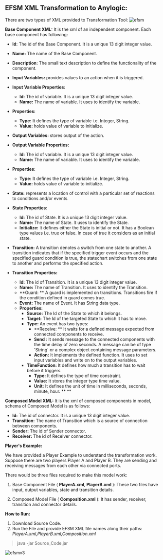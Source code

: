 ## EFSM XML Transformation to Anylogic:
There are two types of XML provided to Transformation Tool:
![efsm](https://user-images.githubusercontent.com/43378781/46250765-354b5e80-c45b-11e8-8e2d-adc9f5a9b716.png)


**Base Component XML:** It is the xml of an independent component. Each base component has following:

- **Id:** The id of the Base Component. It is a unique 13 digit integer value.
- **Name:** The name of the Base Component.
- **Description:** The small text description to define the functionality of the component.
- **Input Variables:** provides values to an action when it is triggered.
- **Input Variable Properties:**
  - **Id:**  The id of variable. It is a unique 13 digit integer value.
  - **Name:**  The name of variable. It uses to identify the variable.
- **Properties:**
  - **Type:** It defines the type of variable i.e. Integer, String.
  - **Value:** holds value of variable to initialize.
- **Output Variables:** stores output of the action.
- **Output Variable Properties:**
  - **Id:**  The id of variable. It is a unique 13 digit integer value.
  - **Name:**  The name of variable. It uses to identify the variable.
- **Properties:**
  - **Type:** It defines the type of variable i.e. Integer, String.
  - **Value:** holds value of variable to initialize.

- **State:** represents a location of control with a particular set of reactions to conditions and/or events.
- **State Properties:**
  - **Id:**  The id of State. It is a unique 13 digit integer value.
  - **Name:**  The name of State. It uses to identify the State.
  - **Initialize:** It defines either the State is initial or not. It has a Boolean type values i.e. true or false. In case of true it considers as an initial state.

- **Transition:**  A transition denotes a switch from one state to another. A transition indicates that if the specified trigger event occurs and the specified guard condition is true, the statechart switches from one state to another and performs the specified action.
- **Transition Properties:**
  - **Id:**  The id of Transition. It is a unique 13 digit integer value.
  - **Name:**  The name of Transition. It uses to identify the Transition.
  - **Guard: ** A guard is implemented on transitions. Transitions fire if the condition defined in guard comes true.
  - **Event:** The name of Event. It has String data type.
  - **Properties:**
    - **Source:** The Id of the State to which it belongs.
    - **Target:** The Id of the targeted State to which it has to move.
    - **Type:** An event has two types:
      - **Receive: ** It waits for a defined message expected from connected components to receive.
      - **Send** :  It sends message to the connected components with the time delay of zero seconds. A message can be of type &#39;String&#39; or a complex object containing message parameters.
      - **Action:**  It implements the defined function. It uses to set input variables and write on to the output variables.
    - **TimeFunction:** It defines how much a transition has to wait before it triggers
      - **Type:** It defines the type of time constraint.
      - **Value:** It stores the integer type time value.
      - **Unit:** It defines the unit of time in milliseconds, seconds, minute, hour. ** **

**Composed Model XML:** It is the xml of composed components in model, schema of Composed Model is as follows:

- **Id:** The id of connector. It is a unique 13 digit integer value.
- **Transition:** The name of Transition which is a source of connection between components.
- **Sender:** The id of Sender connector.
- **Receiver:** The id of Receiver connector.

**Player&#39;s Example:**

We have provided a Player Example to understand the transformation work. Suppose there are two players Player A and Player B. They are sending and receiving messages from each other via connected ports.

There would be three files required to make this model work:

1. Base Component File ( **PlayerA.xml, PlayerB.xml** ): These two files have input, output variables, state and transition details.

2. Composed Model File ( **Composition.xml** ): It has sender, receiver, transition and connector details.


**How to Run:**

1. Download Source Code.
2. Run the File and provide EFSM XML file names along their paths: _PlayerA.xml,PlayerB.xml,Composition.xml_
> java -jar Source_Code.jar

![efsmv3](https://user-images.githubusercontent.com/43378781/46258646-cb2ccb00-c4e7-11e8-8788-1e3b6367ae1c.png)
